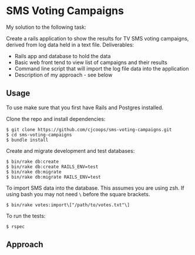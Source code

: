 

# SMS Voting Campaigns

My solution to the following task:

Create a rails application to show the results for TV SMS voting campaigns,
derived from log data held in a text file. Deliverables:

* Rails app and database to hold the data
* Basic web front tend to view list of campaigns and their results
* Command line script that will import the log file data into the application
* Description of my approach - see below

Usage
---------
To use make sure that you first have Rails and Postgres installed.

Clone the repo and install dependencies:
```
$ git clone https://github.com/cjcoops/sms-voting-campaigns.git
$ cd sms-voting-campaigns
$ bundle install
```
Create and migrate development and test databases:
```
$ bin/rake db:create
$ bin/rake db:create RAILS_ENV=test
$ bin/rake db:migrate
$ bin/rake db:migrate RAILS_ENV=test
```
To import SMS data into the database. This assumes you are using zsh. If using bash you may not need `\` before the square brackets.
```
$ bin/rake votes:import\["/path/to/votes.txt"\]
```
To run the tests:
```
$ rspec
```
Approach
----------
